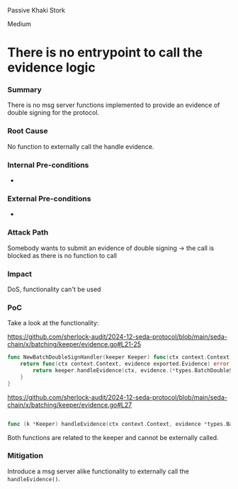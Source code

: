 Passive Khaki Stork

Medium

# There is no entrypoint to call the evidence logic

### Summary

There is no msg server functions implemented to provide an evidence of double signing for the protocol.

### Root Cause

No function to externally call the handle evidence.

### Internal Pre-conditions

-

### External Pre-conditions

-

### Attack Path

Somebody wants to submit an evidence of double signing -> the call is blocked as there is no function to call

### Impact

DoS, functionality can't be used

### PoC

Take a look at the functionality:

https://github.com/sherlock-audit/2024-12-seda-protocol/blob/main/seda-chain/x/batching/keeper/evidence.go#L21-25
```go
func NewBatchDoubleSignHandler(keeper Keeper) func(ctx context.Context, evidence exported.Evidence) error {
	return func(ctx context.Context, evidence exported.Evidence) error {
		return keeper.handleEvidence(ctx, evidence.(*types.BatchDoubleSign))
	}
}
```

https://github.com/sherlock-audit/2024-12-seda-protocol/blob/main/seda-chain/x/batching/keeper/evidence.go#L27
```go

func (k *Keeper) handleEvidence(ctx context.Context, evidence *types.BatchDoubleSign) error {

```

Both functions are related to the keeper and cannot be externally called.

### Mitigation

Introduce a msg server alike functionality to externally call the `handleEvidence()`.